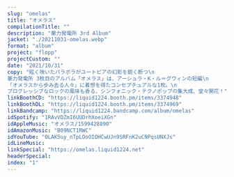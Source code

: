 ```yaml
---
slug: "omelas"
title: "オメラス"
compilationTitle: ""
description: "華力発電所 3rd Album"
jacket: "./20211031-omelas.webp"
format: "album"
project: "flopp"
projectCustom: ""
date: "2021/10/31"
copy: "眩く咲いたパラボラがユートピアの幻影を鋭く断つ\n
華力発電所 3枚目のアルバム「オメラス」は、アーシュラ・K・ル＝グウィンの短編\n
「オメラスから歩み去る人々」に着想を得たコンセプチュアルな1枚。\n
プログレッシブなロックの風味も香る、シンフォニック・テクノポップの集大成、堂々開花！"
linkBoothCD: "https://liquid1224.booth.pm/items/3374948"
linkBoothDL: "https://liquid1224.booth.pm/items/3374969"
linkBandcamp: "https://liquid1224.bandcamp.com/album/omelas"
idSpotify: "1RAvVDZmI6UUDrhXoeiXGn"
idAppleMusic: "オメラス/1599428890"
idAmazonMusic: "B09NCT1RWC"
idYouTube: "OLAK5uy_nTpLOoOIOHCwUJn9SRFnK2uCNPqsUNXJs"
idLineMusic: 
linkSpecial: "https://omelas.liquid1224.net"
headerSpecial: 
index: "1"
---
```

